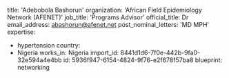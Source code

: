 title: 'Adebobola Bashorun'
organization: 'African Field Epidemiology Network (AFENET)'
job_title: 'Programs Advisor'
official_title: Dr
email_address: abashorun@afenet.net
post_nominal_letters: 'MD MPH'
expertise:
  - hypertension
country:
  - Nigeria
works_in: Nigeria
import_id: 8441d1d6-7f0e-442b-9fa0-32e594a4e4bb
id: 5936f947-6154-4824-9f76-e2f678f57ba8
blueprint: networking
